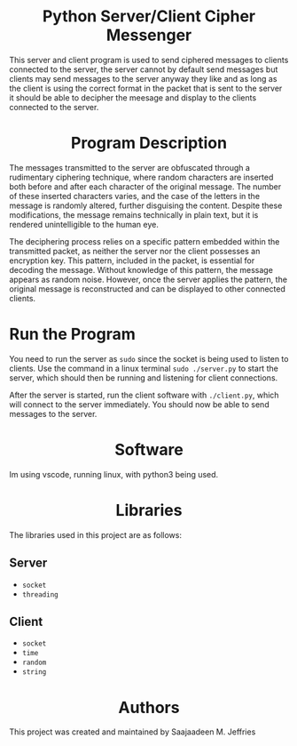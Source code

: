 <center><h1>Python Server/Client Cipher Messenger</h1></center>

This server and client program is used to send ciphered messages to clients connected to the server, the server cannot by default send messages but clients may send messages to the server anyway they like and as long as the client is using the correct format in the packet that is sent to the server it should be able to decipher the meesage and display to the clients connected to the server.

<center><h1>Program Description</h1></center>

The messages transmitted to the server are obfuscated through a rudimentary ciphering technique, where random characters are inserted both before and after each character of the original message. The number of these inserted characters varies, and the case of the letters in the message is randomly altered, further disguising the content. Despite these modifications, the message remains technically in plain text, but it is rendered unintelligible to the human eye.

The deciphering process relies on a specific pattern embedded within the transmitted packet, as neither the server nor the client possesses an encryption key. This pattern, included in the packet, is essential for decoding the message. Without knowledge of this pattern, the message appears as random noise. However, once the server applies the pattern, the original message is reconstructed and can be displayed to other connected clients.

# Run the Program
You need to run the server as `sudo` since the socket is being used to listen to clients. Use the command in a linux terminal `sudo ./server.py` to start the server, which should then be running and listening for client connections.

After the server is started, run the client software with `./client.py`, which will connect to the server immediately. You should now be able to send messages to the server.

<center><h1>Software</h1></center>

Im using vscode, running linux, with python3 being used.

<center><h1>Libraries</h1></center>

The libraries used in this project are as follows:

## Server
- `socket`
- `threading`

## Client
- `socket`
- `time`
- `random`
- `string`

<center><h1>Authors</h1></center>

This project was created and maintained by Saajaadeen M. Jeffries
